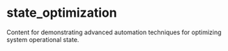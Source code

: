 state_optimization
==================

Content for demonstrating advanced automation techniques for optimizing system operational state.
